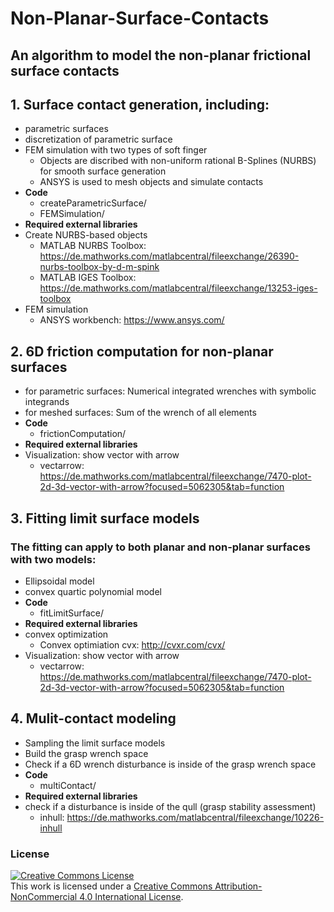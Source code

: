# Non-Planar-Surface-Contacts
## An algorithm to model the non-planar frictional surface contacts

## 1. Surface contact generation, including:
- parametric surfaces
- discretization of parametric surface
- FEM simulation with two types of soft finger
    - Objects are discribed with non-uniform rational B-Splines (NURBS) for smooth surface generation
    - ANSYS is used to mesh objects and simulate contacts
- **Code**
    - createParametricSurface/
    - FEMSimulation/
- **Required external libraries**
- Create NURBS-based objects
    - MATLAB NURBS Toolbox: https://de.mathworks.com/matlabcentral/fileexchange/26390-nurbs-toolbox-by-d-m-spink
    - MATLAB IGES Toolbox: https://de.mathworks.com/matlabcentral/fileexchange/13253-iges-toolbox
- FEM simulation
    - ANSYS workbench: https://www.ansys.com/
    

## 2. 6D friction computation for non-planar surfaces
- for parametric surfaces: Numerical integrated wrenches with symbolic integrands
- for meshed surfaces: Sum of the wrench of all elements
- **Code**
    - frictionComputation/
- **Required external libraries**
-  Visualization: show vector with arrow
    - vectarrow: https://de.mathworks.com/matlabcentral/fileexchange/7470-plot-2d-3d-vector-with-arrow?focused=5062305&tab=function

## 3. Fitting limit surface models
### The fitting can apply to both planar and non-planar surfaces with two models:
- Ellipsoidal model
- convex quartic polynomial model
- **Code**
    - fitLimitSurface/
- **Required external libraries**
- convex optimization
    - Convex optimiation cvx: http://cvxr.com/cvx/
- Visualization: show vector with arrow
    - vectarrow: https://de.mathworks.com/matlabcentral/fileexchange/7470-plot-2d-3d-vector-with-arrow?focused=5062305&tab=function


## 4. Mulit-contact modeling
- Sampling the limit surface models
- Build the grasp wrench space
- Check if a 6D wrench disturbance is inside of the grasp wrench space
- **Code**
    - multiContact/
- **Required external libraries**
- check if a disturbance is inside of the qull (grasp stability assessment)
    - inhull: https://de.mathworks.com/matlabcentral/fileexchange/10226-inhull




### License
<a rel="license" href="http://creativecommons.org/licenses/by-nc/4.0/"><img alt="Creative Commons License" style="border-width:0" src="https://i.creativecommons.org/l/by-nc/4.0/88x31.png" /></a><br />This work is licensed under a <a rel="license" href="http://creativecommons.org/licenses/by-nc/4.0/">Creative Commons Attribution-NonCommercial 4.0 International License</a>.

